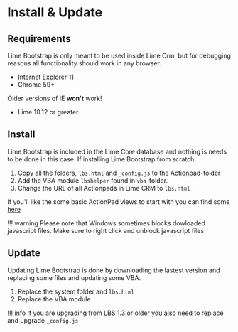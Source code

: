 # Install & Update
## Requirements

Lime Bootstrap is only meant to be used inside Lime Crm, but for debugging reasons all functionality should work in any browser.

*	Internet Explorer 11
*   Chrome 59+

Older versions of IE __won't__ work!

*	Lime 10.12 or greater

## Install
Lime Bootstrap is included in the Lime Core database and nothing is needs to be done in this case. If installing Lime Bootstrap from scratch:

1.	Copy all the folders, `lbs.html` and `_config.js` to the Actionpad-folder
2.	Add the VBA module `lbshelper` found in `vba`-folder.
3.	Change the URL of all Actionpads in Lime CRM to `lbs.html`

If you'll like the some basic ActionPad views to start with you can find some [here](https://github.com/Lundalogik/LimeBootstrapBaseActionpads)

!!! warning
    Please note that Windows sometimes blocks dowloaded javascript files. Make sure to right click and unblock javascript files

## Update
Updating Lime Bootstrap is done by downloading the lastest version and replacing some files and updating some VBA.

1.	Replace the system folder and `lbs.html`
2.	Replace the VBA module

!!! info
    If you are upgrading from LBS 1.3 or older you also need to replace and upgrade `_config.js`


